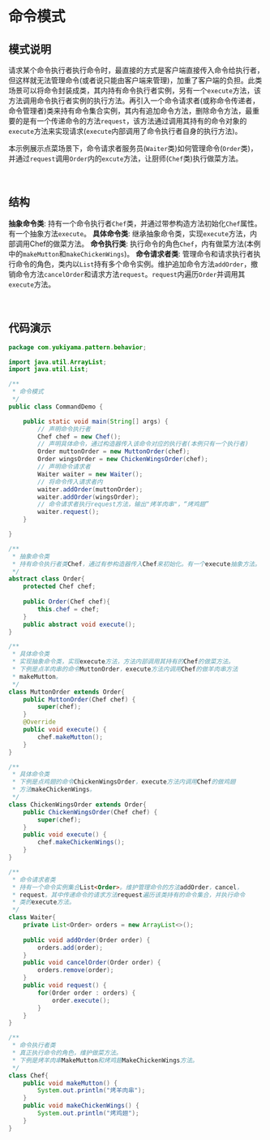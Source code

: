 # 命令模式

## 模式说明

请求某个命令执行者执行命令时，最直接的方式是客户端直接传入命令给执行者，但这样就无法管理命令(或者说只能由客户端来管理)，加重了客户端的负担。此类场景可以将命令封装成类，其内持有命令执行者实例，另有一个`execute`方法，该方法调用命令执行者实例的执行方法。再引入一个命令请求者(或称命令传递者，命令管理者)类来持有命令集合实例，其内有追加命令方法，删除命令方法，最重要的是有一个传递命令的方法`request`，该方法通过调用其持有的命令对象的`execute`方法来实现请求(`execute`内部调用了命令执行者自身的执行方法)。

本示例展示点菜场景下，命令请求者服务员(`Waiter`类)如何管理命令(`Order`类)，并通过`request`调用`Order`内的`excute`方法，让厨师(`Chef`类)执行做菜方法。

<br />

## 结构
**抽象命令类**: 持有一个命令执行者`Chef`类，并通过带参构造方法初始化`Chef`属性。有一个抽象方法`execute`。
**具体命令类**: 继承抽象命令类，实现`execute`方法，内部调用Chef的做菜方法。
**命令执行类**: 执行命令的角色`Chef`，内有做菜方法(本例中的`makeMutton`和`makeChickenWings`)。
**命令请求者类**: 管理命令和请求执行者执行命令的角色，类内以`List`持有多个命令实例。维护追加命令方法`addOrder`，撤销命令方法`cancelOrder`和请求方法`request`。`request`内遍历`Order`并调用其`execute`方法。

<br />

## 代码演示
```java
package com.yukiyama.pattern.behavior;

import java.util.ArrayList;
import java.util.List;

/**
 * 命令模式
 */
public class CommandDemo {

    public static void main(String[] args) {
        // 声明命令执行者
        Chef chef = new Chef();
        // 声明具体命令，通过构造器传入该命令对应的执行者(本例只有一个执行者)
        Order muttonOrder = new MuttonOrder(chef);
        Order wingsOrder = new ChickenWingsOrder(chef);
        // 声明命令请求者
        Waiter waiter = new Waiter();
        // 将命令传入请求者内
        waiter.addOrder(muttonOrder);
        waiter.addOrder(wingsOrder);
        // 命令请求者执行request方法，输出"烤羊肉串"，“烤鸡翅”
        waiter.request();
    }

}

/**
 * 抽象命令类
 * 持有命令执行者类Chef，通过有参构造器传入Chef来初始化。有一个execute抽象方法。
 */
abstract class Order{
    protected Chef chef;
    
    public Order(Chef chef){
        this.chef = chef;
    }
    public abstract void execute();
}

/**
 * 具体命令类
 * 实现抽象命令类，实现execute方法，方法内部调用其持有的Chef的做菜方法。
 * 下例是点羊肉串的命令MuttonOrder，execute方法内调用Chef的做羊肉串方法
 * makeMutton。
 */
class MuttonOrder extends Order{
    public MuttonOrder(Chef chef) {
        super(chef);
    }
    @Override
    public void execute() {
        chef.makeMutton();
    }
}

/**
 * 具体命令类
 * 下例是点鸡翅的命令ChickenWingsOrder，execute方法内调用Chef的做鸡翅
 * 方法makeChickenWings。
 */
class ChickenWingsOrder extends Order{
    public ChickenWingsOrder(Chef chef) {
        super(chef);
    }
    public void execute() {
        chef.makeChickenWings();
    }
}

/**
 * 命令请求者类
 * 持有一个命令实例集合List<Order>。维护管理命令的方法addOrder，cancel，
 * request。其中传递命令的请求方法request遍历该类持有的命令集合，并执行命令
 * 类的execute方法。
 */
class Waiter{
    private List<Order> orders = new ArrayList<>();
    
    public void addOrder(Order order) {
        orders.add(order);
    }
    public void cancelOrder(Order order) {
        orders.remove(order);
    }
    public void request() {
        for(Order order : orders) {
            order.execute();
        }
    }
}

/**
 * 命令执行者类
 * 真正执行命令的角色，维护做菜方法。
 * 下例是烤羊肉串MakeMutton和烤鸡翅MakeChickenWings方法。
 */
class Chef{
    public void makeMutton() {
        System.out.println("烤羊肉串");
    }
    public void makeChickenWings() {
        System.out.println("烤鸡翅");
    }
}
```
